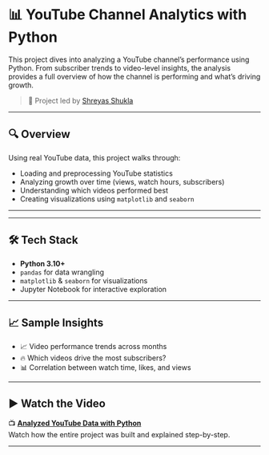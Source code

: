# 📊 YouTube Channel Analytics with Python

This project dives into analyzing a YouTube channel’s performance using Python. From subscriber trends to video-level insights, the analysis provides a full overview of how the channel is performing and what’s driving growth.

> 🧠 Project led by [Shreyas Shukla](https://www.youtube.com/@TheRestisAI)  


---

## 🔍 Overview

Using real YouTube data, this project walks through:

- Loading and preprocessing YouTube statistics
- Analyzing growth over time (views, watch hours, subscribers)
- Understanding which videos performed best
- Creating visualizations using `matplotlib` and `seaborn`

---

---

## 🛠️ Tech Stack

- **Python 3.10+**
- `pandas` for data wrangling
- `matplotlib` & `seaborn` for visualizations
- Jupyter Notebook for interactive exploration

---

## 📈 Sample Insights

- 📈 Video performance trends across months
- 🔥 Which videos drive the most subscribers?
- 📊 Correlation between watch time, likes, and views

---

## ▶️ Watch the Video

📺 **[Analyzed YouTube Data with Python](https://www.youtube.com/@TheRestisAI)**  
Watch how the entire project was built and explained step-by-step.

---

